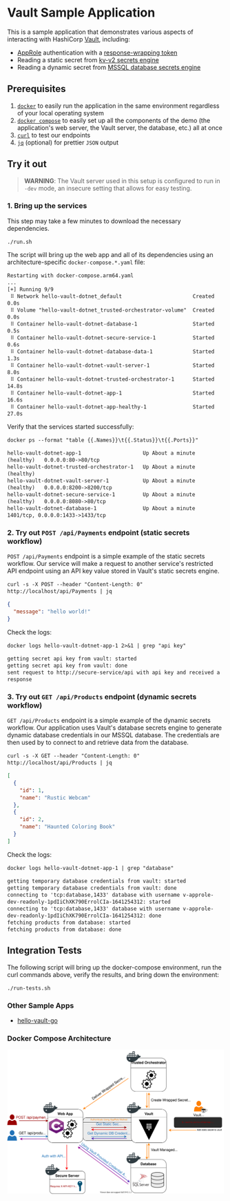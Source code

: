 # Vault Sample Application

This is a sample application that demonstrates various aspects of interacting
with HashiCorp [Vault][vault], including:

- [AppRole][vault-app-role] authentication with a [response-wrapping token][vault-token-wrapping]
- Reading a static secret from [kv-v2 secrets engine][vault-kv-v2]
- Reading a dynamic secret from [MSSQL database secrets engine][vault-mssql]

## Prerequisites

1. [`docker`][docker] to easily run the application in the same environment
   regardless of your local operating system
1. [`docker compose`][docker-compose] to easily set up all the components of the
   demo (the application's web server, the Vault server, the database, etc.) all
   at once
1. [`curl`][curl] to test our endpoints
1. [`jq`][jq] (optional) for prettier `JSON` output

## Try it out

> **WARNING**: The Vault server used in this setup is configured to run in
> `-dev` mode, an insecure setting that allows for easy testing.

### 1. Bring up the services

This step may take a few minutes to download the necessary dependencies.

```shell-session
./run.sh
```

The script will bring up the web app and all of its dependencies using an
architecture-specific `docker-compose.*.yaml` file:

```
Restarting with docker-compose.arm64.yaml
...
[+] Running 9/9
 ⠿ Network hello-vault-dotnet_default                       Created       0.0s
 ⠿ Volume "hello-vault-dotnet_trusted-orchestrator-volume"  Created       0.0s
 ⠿ Container hello-vault-dotnet-database-1                  Started       0.5s
 ⠿ Container hello-vault-dotnet-secure-service-1            Started       0.6s
 ⠿ Container hello-vault-dotnet-database-data-1             Started       1.3s
 ⠿ Container hello-vault-dotnet-vault-server-1              Started       8.0s
 ⠿ Container hello-vault-dotnet-trusted-orchestrator-1      Started      14.8s
 ⠿ Container hello-vault-dotnet-app-1                       Started      16.6s
 ⠿ Container hello-vault-dotnet-app-healthy-1               Started      27.0s
```

Verify that the services started successfully:

```shell-session
docker ps --format "table {{.Names}}\t{{.Status}}\t{{.Ports}}"
```

```
hello-vault-dotnet-app-1                    Up About a minute (healthy)   0.0.0.0:80->80/tcp
hello-vault-dotnet-trusted-orchestrator-1   Up About a minute (healthy)
hello-vault-dotnet-vault-server-1           Up About a minute (healthy)   0.0.0.0:8200->8200/tcp
hello-vault-dotnet-secure-service-1         Up About a minute (healthy)   0.0.0.0:8080->80/tcp
hello-vault-dotnet-database-1               Up About a minute             1401/tcp, 0.0.0.0:1433->1433/tcp
```

### 2. Try out `POST /api/Payments` endpoint (static secrets workflow)

`POST /api/Payments` endpoint is a simple example of the static secrets
workflow. Our service will make a request to another service's restricted API
endpoint using an API key value stored in Vault's static secrets engine.

```shell-session
curl -s -X POST --header "Content-Length: 0" http://localhost/api/Payments | jq
```

```json
{
  "message": "hello world!"
}
```

Check the logs:

```shell-session
docker logs hello-vault-dotnet-app-1 2>&1 | grep "api key"
```

```log
getting secret api key from vault: started
getting secret api key from vault: done
sent request to http://secure-service/api with api key and received a response
```

### 3. Try out `GET /api/Products` endpoint (dynamic secrets workflow)

`GET /api/Products` endpoint is a simple example of the dynamic secrets
workflow. Our application uses Vault's database secrets engine to generate
dynamic database credentials in our MSSQL database. The credentials are
then used by to connect to and retrieve data from the database.

```shell-session
curl -s -X GET --header "Content-Length: 0" http://localhost/api/Products | jq
```

```json
[
  {
    "id": 1,
    "name": "Rustic Webcam"
  },
  {
    "id": 2,
    "name": "Haunted Coloring Book"
  }
]
```

Check the logs:

```shell-session
docker logs hello-vault-dotnet-app-1 | grep "database"
```

```log
getting temporary database credentials from vault: started
getting temporary database credentials from vault: done
connecting to 'tcp:database,1433' database with username v-approle-dev-readonly-1pdIiChXK790ErrolCIa-1641254312: started
connecting to 'tcp:database,1433' database with username v-approle-dev-readonly-1pdIiChXK790ErrolCIa-1641254312: done
fetching products from database: started
fetching products from database: done
```

## Integration Tests

The following script will bring up the docker-compose environment, run the
curl commands above, verify the results, and bring down the environment:

```shell-session
./run-tests.sh
```

### Other Sample Apps

- [hello-vault-go][hello-vault-go]

### Docker Compose Architecture

![architecture overview](./pics/architecture-overview.svg)

[vault]:                 https://www.vaultproject.io/
[vault-app-role]:        https://www.vaultproject.io/docs/auth/approle
[vault-token-wrapping]:  https://www.vaultproject.io/docs/concepts/response-wrapping
[vault-kv-v2]:           https://www.vaultproject.io/docs/secrets/kv/kv-v2
[vault-mssql]:           https://www.vaultproject.io/docs/secrets/databases/mssql
[docker]:                https://docs.docker.com/get-docker/
[docker-compose]:        https://docs.docker.com/compose/install/
[curl]:                  https://curl.se/
[jq]:                    https://stedolan.github.io/jq/
[hello-vault-go]:        https://github.com/hashicorp/hello-vault-go
